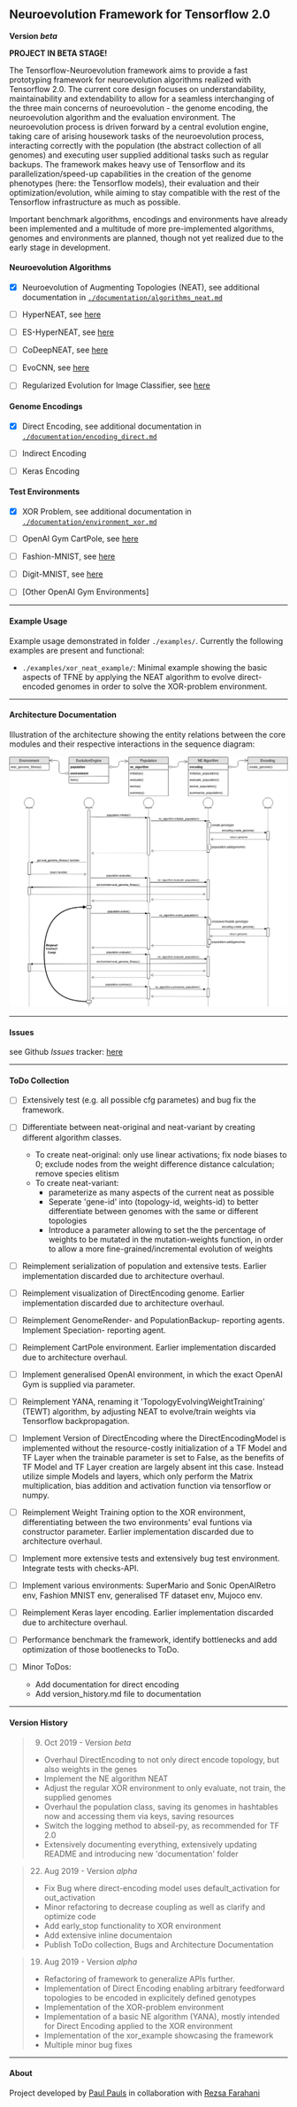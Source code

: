 ## Neuroevolution Framework for Tensorflow 2.0 ##

**Version _beta_**

**PROJECT IN BETA STAGE!**

The Tensorflow-Neuroevolution framework aims to provide a fast prototyping framework for neuroevolution algorithms realized with Tensorflow 2.0. The current core design focuses on understandability, maintainability and extendability to allow for a seamless interchanging of the three main concerns of neuroevolution - the genome encoding, the neuroevolution algorithm and the evaluation environment. The neuroevolution process is driven forward by a central evolution engine, taking care of arising housework tasks of the neuroevolution process, interacting correctly with the population (the abstract collection of all genomes) and executing user supplied additional tasks such as regular backups.
The framework makes heavy use of Tensorflow and its parallelization/speed-up capabilities in the creation of the genome phenotypes (here: the Tensorflow models), their evaluation and their optimization/evolution, while aiming to stay compatible with the rest of the Tensorflow infrastructure as much as possible.

Important benchmark algorithms, encodings and environments have already been implemented and a multitude of more pre-implemented algorithms, genomes and environments are planned, though not yet realized due to the early stage in development.

#### Neuroevolution Algorithms ####

* [X] Neuroevolution of Augmenting Topologies (NEAT), see additional documentation in [`./documentation/algorithms_neat.md`](https://github.com/PaulPauls/Tensorflow-Neuroevolution/blob/master/documentation/algorithm_neat.md)
* [ ] HyperNEAT, see [here](http://axon.cs.byu.edu/~dan/778/papers/NeuroEvolution/stanley3**.pdf)
* [ ] ES-HyperNEAT, see [here](http://citeseerx.ist.psu.edu/viewdoc/summary?doi=10.1.1.365.4332)
* [ ] CoDeepNEAT, see [here](https://arxiv.org/abs/1703.00548)
* [ ] EvoCNN, see [here](https://arxiv.org/abs/1710.10741)
* [ ] Regularized Evolution for Image Classifier, see [here](https://arxiv.org/abs/1802.01548)


#### Genome Encodings ####

* [X] Direct Encoding, see additional documentation in [`./documentation/encoding_direct.md`](https://github.com/PaulPauls/Tensorflow-Neuroevolution/blob/master/documentation/encoding_direct.md)
* [ ] Indirect Encoding
* [ ] Keras Encoding


#### Test Environments ####

* [X] XOR Problem, see additional documentation in [`./documentation/environment_xor.md`](https://github.com/PaulPauls/Tensorflow-Neuroevolution/blob/master/documentation/environment_xor.md)
* [ ] OpenAI Gym CartPole, see [here](http://gym.openai.com/envs/CartPole-v1/)
* [ ] Fashion-MNIST, see [here](https://research.zalando.com/welcome/mission/research-projects/fashion-mnist/)
* [ ] Digit-MNIST, see [here](http://yann.lecun.com/exdb/mnist/)
* [ ] \[Other OpenAI Gym Environments\]



--------------------------------------------------------------------------------

#### Example Usage ####

Example usage demonstrated in folder `./examples/`. Currently the following examples are present and functional:

* `./examples/xor_neat_example/`: Minimal example showing the basic aspects of TFNE by applying the NEAT algorithm to evolve direct-encoded genomes in order to solve the XOR-problem environment.



--------------------------------------------------------------------------------

#### Architecture Documentation ####

Illustration of the architecture showing the entity relations between the core modules and their respective interactions in the sequence diagram:

![Architecture Illustration](https://raw.githubusercontent.com/PaulPauls/Tensorflow-Neuroevolution/master/documentation/illustration_entity_sequence_diagram_tfne.png)



--------------------------------------------------------------------------------

#### Issues ####

see Github _Issues_ tracker: [here](https://github.com/PaulPauls/Tensorflow-Neuroevolution/issues)



--------------------------------------------------------------------------------

#### ToDo Collection ####

* [ ] Extensively test (e.g. all possible cfg parametes) and bug fix the framework.

* [ ] Differentiate between neat-original and neat-variant by creating different algorithm classes.
    * To create neat-original: only use linear activations; fix node biases to 0; exclude nodes from the weight difference distance calculation; remove species elitism
    * To create neat-variant:
        * parameterize as many aspects of the current neat as possible
        * Seperate 'gene-id' into (topology-id, weights-id) to better differentiate between genomes with the same or different topologies
        * Introduce a parameter allowing to set the the percentage of weights to be mutated in the mutation-weights function, in order to allow a more fine-grained/incremental evolution of weights

* [ ] Reimplement serialization of population and extensive tests. Earlier implementation discarded due to architecture overhaul.

* [ ] Reimplement visualization of DirectEncoding genome. Earlier implementation discarded due to architecture overhaul.

* [ ] Reimplement GenomeRender- and PopulationBackup- reporting agents. Implement Speciation- reporting agent.

* [ ] Reimplement CartPole environment. Earlier implementation discarded due to architecture overhaul.

* [ ] Implement generalised OpenAI environment, in which the exact OpenAI Gym is supplied via parameter.

* [ ] Reimplement YANA, renaming it 'TopologyEvolvingWeightTraining' (TEWT) algorithm, by adjusting NEAT to evolve/train weights via Tensorflow backpropagation.

* [ ] Implement Version of DirectEncoding where the DirectEncodingModel is implemented without the resource-costly initialization of a TF Model and TF Layer when the trainable parameter is set to False, as the benefits of TF Model and TF Layer creation are largely absent int this case. Instead utilize simple Models and layers, which only perform the Matrix multiplication, bias addition and activation function via tensorflow or numpy.

* [ ] Reimplement Weight Training option to the XOR environment, differentiating between the two environments' eval funtions via constructor parameter. Earlier implementation discarded due to architecture overhaul.

* [ ] Implement more extensive tests and extensively bug test environment. Integrate tests with checks-API.

* [ ] Implement various environments: SuperMario and Sonic OpenAIRetro env, Fashion MNIST env, generalised TF dataset env, Mujoco env.

* [ ] Reimplement Keras layer encoding. Earlier implementation discarded due to architecture overhaul.

* [ ] Performance benchmark the framework, identify bottlenecks and add optimization of those bootlenecks to ToDo.

* [ ] Minor ToDos:
    * Add documentation for direct encoding
    * Add version_history.md file to documentation



--------------------------------------------------------------------------------

#### Version History ####

> 09. Oct 2019 - Version _beta_
> * Overhaul DirectEncoding to not only direct encode topology, but also weights in the genes
> * Implement the NE algorithm NEAT
> * Adjust the regular XOR environment to only evaluate, not train, the supplied genomes
> * Overhaul the population class, saving its genomes in hashtables now and accessing them via keys, saving resources
> * Switch the logging method to abseil-py, as recommended for TF 2.0
> * Extensively documenting everything, extensively updating README and introducing new 'documentation' folder

> 22. Aug 2019 - Version _alpha_
> * Fix Bug where direct-encoding model uses default_activation for out_activation
> * Minor refactoring to decrease coupling as well as clarify and optimize code
> * Add early_stop functionality to XOR environment
> * Add extensive inline documentaion
> * Publish ToDo collection, Bugs and Architecture Documentation

> 19. Aug 2019 - Version _alpha_
> * Refactoring of framework to generalize APIs further.
> * Implementation of Direct Encoding enabling arbitrary feedforward topologies to be encoded in explicitely defined genotypes
> * Implementation of the XOR-problem environment
> * Implementation of a basic NE algorithm (YANA), mostly intended for Direct Encoding applied to the XOR environment
> * Implementation of the xor_example showcasing the framework
> * Multiple minor bug fixes



--------------------------------------------------------------------------------

#### About ####

Project developed by [Paul Pauls](https://github.com/PaulPauls) in collaboration with [Rezsa Farahani](https://github.com/rezsa)




